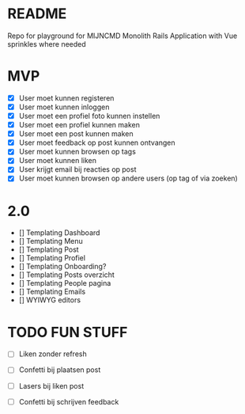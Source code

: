 # README
Repo for playground for MIJNCMD
Monolith Rails Application with Vue sprinkles where needed

# MVP
- [x] User moet kunnen registeren
- [x] User moet kunnen inloggen
- [x] User moet een profiel foto kunnen instellen
- [x] User moet een profiel kunnen maken
- [x] User moet een post kunnen maken
- [x] User moet feedback op post kunnen ontvangen
- [x] User moet kunnen browsen op tags
- [x] User moet kunnen liken
- [x] User krijgt email bij reacties op post
- [x] User moet kunnen browsen op andere users (op tag of via zoeken)

# 2.0
- [] Templating Dashboard
- [] Templating Menu
- [] Templating Post
- [] Templating Profiel
- [] Templating Onboarding?
- [] Templating Posts overzicht
- [] Templating People pagina
- [] Templating Emails
- [] WYIWYG editors

# TODO FUN STUFF
- [ ] Liken zonder refresh
- [ ] Confetti bij plaatsen post
- [ ] Lasers bij liken post
- [ ] Confetti bij schrijven feedback



